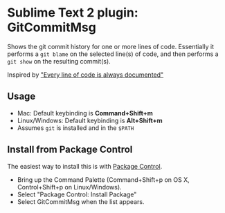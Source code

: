 # Sublime Text 2 plugin: GitCommitMsg

Shows the git commit history for one or more lines of code.
Essentially it performs a ```git blame``` on the selected line(s) of code,
and then performs a ```git show``` on the resulting commit(s).

Inspired by ["Every line of code is always documented"](http://mislav.uniqpath.com/2014/02/hidden-documentation/)

## Usage

 * Mac: Default keybinding is __Command+Shift+m__
 * Linux/Windows: Default keybinding is __Alt+Shift+m__
 * Assumes ```git``` is installed and in the ```$PATH```

## Install from Package Control

The easiest way to install this is with [Package Control](http://wbond.net/sublime\_packages/package\_control).

 * Bring up the Command Palette (Command+Shift+p on OS X, Control+Shift+p on Linux/Windows).
 * Select "Package Control: Install Package"
 * Select GitCommitMsg when the list appears.